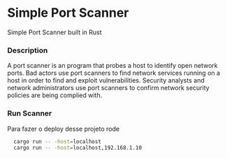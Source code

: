 # Simple Port Scanner

Simple Port Scanner built in Rust

### Description

A port scanner is an program that probes a host to identify open network ports. Bad actors use port scanners to find network services running on a host in order to find and exploit vulnerabilities. Security analysts and network administrators use port scanners to confirm network security policies are being complied with.

### Run Scanner

Para fazer o deploy desse projeto rode

```bash
  cargo run -- -host=localhost
  cargo run -- -host=localhost,192.168.1.10
```
